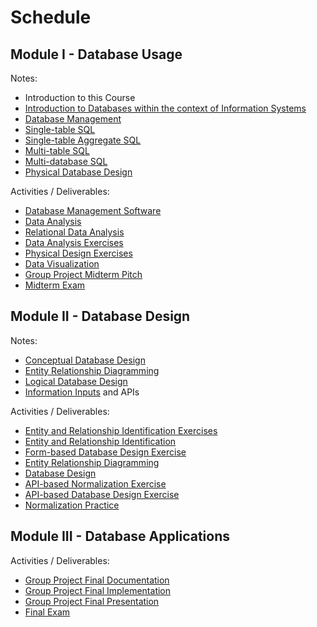 # Schedule

## Module I - Database Usage

Notes:

  + Introduction to this Course
  + [Introduction to Databases within the context of Information Systems](notes/info-systems.md)
  + [Database Management](notes/database-management.md)
  + [Single-table SQL](notes/data-analysis/single-table-sql.md)
  + [Single-table Aggregate SQL](notes/data-analysis/single-table-aggregate-sql.md)
  + [Multi-table SQL](notes/data-analysis/multi-table-sql.md)
  + [Multi-database SQL](notes/data-analysis/multi-database-sql.md)
  + [Physical Database Design](notes/database-design/physical-design.md)

Activities / Deliverables:

  + [Database Management Software](assignments/lab/database-management-software.md)
  + [Data Analysis](assignments/lab/data-analysis.md)
  + [Relational Data Analysis](assignments/lab/relational-data-analysis.md)
  + [Data Analysis Exercises](/resources/data-analysis/sql-exercises.md)
  + [Physical Design Exercises](/resources/database-design/physical-design/physical-design-exercises.md)
  + [Data Visualization](assignments/lab/data-visualization.md)
  + [Group Project Midterm Pitch](assignments/group-project/midterm-pitch.md)
  + [Midterm Exam](exams/midterm.md)

## Module II - Database Design

Notes:

  + [Conceptual Database Design](notes/database-design/conceptual-design.md)
  + [Entity Relationship Diagramming](notes/database-design/entity-relationship-diagramming.md)
  + [Logical Database Design](notes/database-design/logical-design.md)
  + [Information Inputs](/notes/database-applications/information-inputs.md) and APIs

Activities / Deliverables:

  + [Entity and Relationship Identification Exercises](/resources/database-design/conceptual-design/conceptual-design-exercises.md)
  + [Entity and Relationship Identification](assignments/lab/entity-relationship-identification.md)
  + [Form-based Database Design Exercise](/resources/database-design/logical-design/business-form-based-design-exercise.md)
  + [Entity Relationship Diagramming](assignments/lab/entity-relationship-diagramming.md)
  + [Database Design](assignments/lab/database-design.md)
  + [API-based Normalization Exercise](resources/database-design/logical-design/api-based-normalization-exercise.md)
  + [API-based Database Design Exercise](resources/database-design/logical-design/api-based-database-design-exercise.md)
  + [Normalization Practice](assignments/lab/normalization.md)

## Module III - Database Applications

Activities / Deliverables:

  + [Group Project Final Documentation](assignments/group-project/final-documentation.md)
  + [Group Project Final Implementation](assignments/group-project/final-presentation.md)
  + [Group Project Final Presentation](assignments/group-project/final-presentation.md)
  + [Final Exam](exams/final.md)
